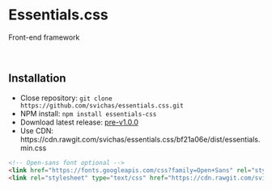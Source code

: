 <p align="center">
	<h1>Essentials.css</h1>	
	<p>Front-end framework</p>
</p>

<br>

## Installation

<ul>
	<li>Close repository: <code>git clone https://github.com/svichas/essentials.css.git</code></li>
	<li>NPM install: <code>npm install essentials-css</code></li>
	<li>Download latest release: <a href="https://github.com/svichas/essentials.css/releases/tag/v1">pre-v1.0.0</a></li>
	<li>Use CDN: https://cdn.rawgit.com/svichas/essentials.css/bf21a06e/dist/essentials.min.css</li>
</ul>

```html
<!-- Open-sans font optional -->
<link href="https://fonts.googleapis.com/css?family=Open+Sans" rel="stylesheet">
<link rel="stylesheet" type="text/css" href="https://cdn.rawgit.com/svichas/essentials.css/bf21a06e/dist/essentials.min.css">
```
